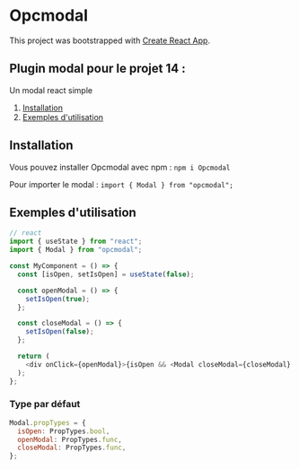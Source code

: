 # Opcmodal

This project was bootstrapped with [Create React App](https://github.com/facebook/create-react-app).

## Plugin modal pour le projet 14 :

Un modal react simple

1. [Installation](#Installation)
2. [Exemples d'utilisation](#Example)

## Installation

Vous pouvez installer Opcmodal avec npm :
`npm i Opcmodal`

Pour importer le modal :
`import { Modal } from "opcmodal";`

<div id='Example'>

## Exemples d'utilisation

```js
// react
import { useState } from "react";
import { Modal } from "opcmodal";

const MyComponent = () => {
  const [isOpen, setIsOpen] = useState(false);

  const openModal = () => {
    setIsOpen(true);
  };

  const closeModal = () => {
    setIsOpen(false);
  };

  return (
    <div onClick={openModal}>{isOpen && <Modal closeModal={closeModal} />}</div>
  );
};
```

### Type par défaut

```js
Modal.propTypes = {
  isOpen: PropTypes.bool,
  openModal: PropTypes.func,
  closeModal: PropTypes.func,
};
```
